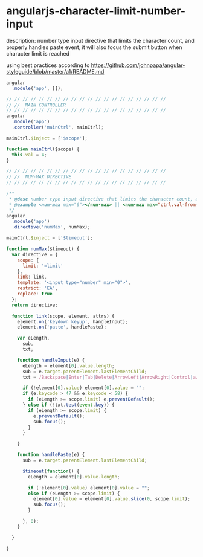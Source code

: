 # angularjs-character-limit-number-input

description: number type input directive that limits the character count, and properly handles paste event, it will also focus the submit button when character limit is reached

 using best practices according to  <a href="https://github.com/johnpapa/angular-styleguide/blob/master/a1/README.md">https://github.com/johnpapa/angular-styleguide/blob/master/a1/README.md</a>
```javascript
angular
  .module('app', []);

// // // // // // // // // // // // // // // // // // // //
// //  MAIN CONTROLLER
// // // // // // // // // // // // // // // // // // // //
angular
  .module('app')
  .controller('mainCtrl', mainCtrl);

mainCtrl.$inject = ['$scope'];

function mainCtrl($scope) {
  this.val = 4;
}

// // // // // // // // // // // // // // // // // // // //
// //  NUM-MAX DIRECTIVE
// // // // // // // // // // // // // // // // // // // //

/**
 * @desc number type input directive that limits the character count, and properly handles paste event, it will also focus the submit button when max is reached
 * @example <num-max max="6"></num-max> || <num-max max="ctrl.val-from-controller"></num-max>
 */
angular
  .module('app')
  .directive('numMax', numMax);

mainCtrl.$inject = ['$timeout'];

function numMax($timeout) {
  var directive = {
    scope: {
      limit: '=limit'
    },
    link: link,
    template: '<input type="number" min="0">',
    restrict: 'EA',
    replace: true
  };
  return directive;

  function link(scope, element, attrs) {
    element.on('keydown keyup', handleInput);
    element.on('paste', handlePaste);

    var eLength,
      sub,
      txt;

    function handleInput(e) {
      eLength = element[0].value.length;
      sub = e.target.parentElement.lastElementChild;
      txt = /Backspace|Enter|Tab|Delete|ArrowLeft|ArrowRight|Control|a/;

      if (!element[0].value) element[0].value = "";
      if (e.keycode > 47 && e.keycode < 58) {
        if (eLength >= scope.limit) e.preventDefault();
      } else if (!txt.test(event.key)) {
        if (eLength >= scope.limit) {
          e.preventDefault();
          sub.focus();
        }
      }

    }

    function handlePaste(e) {
      sub = e.target.parentElement.lastElementChild;

      $timeout(function() {
        eLength = element[0].value.length;

        if (!element[0].value) element[0].value = "";
        else if (eLength >= scope.limit) {
          element[0].value = element[0].value.slice(0, scope.limit);
          sub.focus();
        }

      }, 0);
    }

  }

}
```

